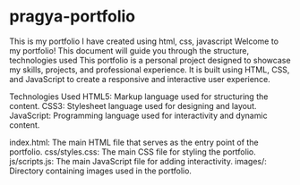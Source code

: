 # pragya-portfolio
This is my portfolio I have created using html, css, javascript 
Welcome to my portfolio! This document will guide you through the structure,
 technologies used
 This portfolio is a personal project designed to showcase my skills, projects, and professional experience. It is built using HTML, CSS, and JavaScript to create a responsive and interactive user experience.

Technologies Used
HTML5: Markup language used for structuring the content.
CSS3: Stylesheet language used for designing and layout.
JavaScript: Programming language used for interactivity and dynamic content.


index.html: The main HTML file that serves as the entry point of the portfolio.
css/styles.css: The main CSS file for styling the portfolio.
js/scripts.js: The main JavaScript file for adding interactivity.
images/: Directory containing images used in the portfolio.
